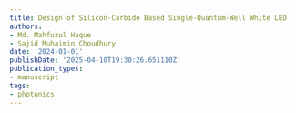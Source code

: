 ```yaml
---
title: Design of Silicon-Carbide Based Single-Quantum-Well White LED
authors:
- Md. Mahfuzul Haque
- Sajid Muhaimin Choudhury
date: '2024-01-01'
publishDate: '2025-04-10T19:30:26.651110Z'
publication_types:
- manuscript
tags:
- photonics
---
```

